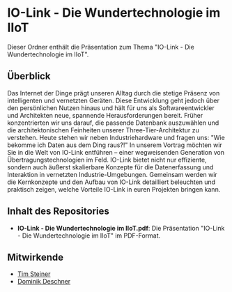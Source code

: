 # IO-Link - Die Wundertechnologie im IIoT

Dieser Ordner enthält die Präsentation zum Thema "IO-Link - Die Wundertechnologie im IIoT".

## Überblick

Das Internet der Dinge prägt unseren Alltag durch die stetige Präsenz von intelligenten und vernetzten Geräten. Diese Entwicklung geht jedoch über den persönlichen Nutzen hinaus und hält für uns als Softwareentwickler und Architekten neue, spannende Herausforderungen bereit. Früher konzentrierten wir uns darauf, die passende Datenbank auszuwählen und die architektonischen Feinheiten unserer Three-Tier-Architektur zu verstehen. Heute stehen wir neben Industriehardware und fragen uns: "Wie bekomme ich Daten aus dem Ding raus?!" In unserem Vortrag möchten wir Sie in die Welt von IO-Link entführen – einer wegweisenden Generation von Übertragungstechnologien im Feld. IO-Link bietet nicht nur effiziente, sondern auch äußerst skalierbare Konzepte für die Datenerfassung und Interaktion in vernetzten Industrie-Umgebungen. Gemeinsam werden wir die Kernkonzepte und den Aufbau von IO-Link detailliert beleuchten und praktisch zeigen, welche Vorteile IO-Link in euren Projekten bringen kann.

## Inhalt des Repositories

- **IO-Link - Die Wundertechnologie im IIoT.pdf**: Die Präsentation "IO-Link - Die Wundertechnologie im IIoT" im PDF-Format.

## Mitwirkende

- [Tim Steiner](https://github.com/tim1993)
- [Dominik Deschner](https://github.com/domdeger)
